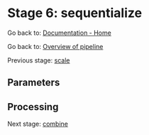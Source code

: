 # Stage 6: sequentialize

Go back to: [Documentation - Home](https://github.com/SINTEF-9012/Erdre/blob/master/docs/index.md)

Go back to: [Overview of pipeline](https://github.com/SINTEF-9012/Erdre/blob/master/docs/tutorials/03_pipeline.md)

Previous stage: [scale](https://github.com/SINTEF-9012/Erdre/blob/master/docs/tutorials/stages/05_scale.md)

## Parameters

## Processing


Next stage: [combine](https://github.com/SINTEF-9012/Erdre/blob/master/docs/tutorials/stages/07_combine.md)



